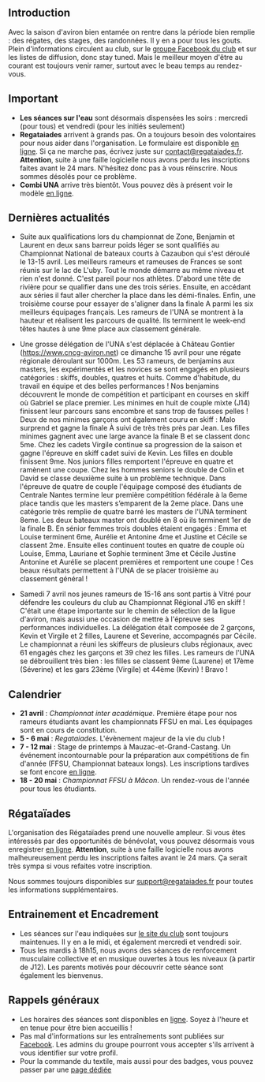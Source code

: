 ## Introduction

Avec la saison d'aviron bien entamée on rentre dans la période bien remplie : des régates, des stages, des randonnées. Il y en a pour tous les gouts. Plein d'informations circulent au club, sur le [groupe Facebook du club](https://www.facebook.com/groups/178457672172317/) et sur les listes de diffusion, donc stay tuned. Mais le meilleur moyen d'être au courant est toujours venir ramer, surtout avec le beau temps au rendez-vous.

## Important

* **Les séances sur l'eau** sont désormais dispensées les soirs : mercredi (pour tous) et vendredi (pour les initiés seulement)
* **Regataiades** arrivent à grands pas. On a toujours besoin des volontaires pour nous aider dans l'organisation. Le formulaire est disponible [en ligne](http://registration.regataiades.fr/fr/volunteering-registration#). Si ça ne marche pas, écrivez juste sur contact@regataiades.fr. **Attention**, suite à une faille logicielle nous avons perdu les inscriptions faites avant le 24 mars. N'hésitez donc pas à vous réinscrire. Nous sommes désolés pour ce problème.
* **Combi UNA** arrive très bientôt. Vous pouvez dès à présent voir le modèle [en ligne](http://univ-nantes-aviron.fr/libraries/images/universite-nantes-aviron-una-2-src-7832087389.jpg).

## Dernières actualités

* Suite aux qualifications lors du championnat de Zone, Benjamin et Laurent en deux sans barreur poids léger se sont qualifiés au Championnat National de bateaux courts à Cazaubon qui s'est déroulé le 13-15 avril. Les meilleurs rameurs et rameuses de Frances se sont réunis sur le lac de L'uby. Tout le monde démarre au même niveau et rien n'est donné. C'est pareil pour nos athlètes. D'abord une tête de rivière pour se qualifier dans une des trois séries. Ensuite, en accédant aux séries il faut aller chercher la place dans les démi-finales. Enfin, une troisième course pour essayer de s'aligner dans la finale A parmi les six meilleurs équipages français. Les rameurs de l'UNA se montrent à la hauteur et réalisent les parcours de qualité. Ils terminent le week-end têtes hautes à une 9me place aux classement générale.

* Une grosse délégation de l'UNA s'est déplacée à Château Gontier (https://www.cncg-aviron.net) ce dimanche 15 avril pour une régate régionale déroulant sur 1000m. Les 53 rameurs, de benjamins aux masters, les expérimentés et les novices se sont engagés en plusieurs catégories : skiffs, doubles, quatres et huits. Comme d'habitude, du travail en équipe et des belles performances !
Nos benjamins découvrent le monde de compétition et participant en courses en skiff où Gabriel se place premier.
Les minimes en huit de couple mixte (J14) finissent leur parcours sans encombre et sans trop de fausses pelles ! Deux de nos minimes garçons ont également couru en skiff : Malo surprend et gagne la finale À suivi de très très près par Jean.
Les filles minimes gagnent avec une large avance la finale B et se classent donc 5me.
Chez les cadets Virgile continue sa progression de la saison et gagne l'épreuve en skiff cadet suivi de Kevin. Les filles en double finissent 9me.
Nos juniors filles remportent l'épreuve en quatre et ramènent une coupe.
Chez les hommes seniors le double de Colin et David se classe deuxième suite à un problème technique.  Dans l'épreuve de quatre de couple l'équipage composé des étudiants de Centrale Nantes termine leur première compétition fédérale à la 6eme place tandis que les masters s’emparent de la 2eme place.
Dans une catégorie très remplie de quatre barré les masters de l'UNA terminent 8eme. Les deux bateaux master ont doublé en 8 où ils terminent 1er de la finale B.
En sénior femmes trois doubles étaient engagés : Emma et Louise terminent 6me, Aurélie et Antonine 4me et Justine et Cécile se classent 2me. Ensuite elles continuent toutes en quatre de couple où Louise, Emma, Lauriane et Sophie terminent 3me et Cécile Justine Antonine et Aurélie se placent premières et remportent une coupe !
Ces beaux résultats permettent à l'UNA de se placer troisième au classement général !

* Samedi 7 avril nos jeunes rameurs de 15-16 ans sont partis à Vitré pour défendre les couleurs du club au Championnat Régional J16 en skiff ! C'était une étape importante sur le chemin de sélection de la ligue d'aviron, mais aussi une occasion de mettre à l'épreuve ses performances individuelles. La délégation était composée de 2 garçons, Kevin et Virgile et 2 filles, Laurene et Severine, accompagnés par Cécile.
Le championnat a réuni les skiffeurs de plusieurs clubs régionaux, avec 61 engagés chez les garçons et 39 chez les filles. Les rameurs de l'UNA se débrouillent très bien : les filles se classent 9ème (Laurene) et 17ème (Séverine) et les gars 23ème (Virgile) et 44ème (Kevin) !
Bravo !

## Calendrier

* **21 avril** : *Championnat inter académique*. Première étape pour nos rameurs étudiants avant les championnats FFSU en mai. Les équipages sont en cours de constitution.
* **5 - 6 mai** : *Regataiades*. L'évènement majeur de la vie du club !
* **7 - 12 mai** : Stage de printemps à Mauzac-et-Grand-Castang. Un événement incontournable pour la préparation aux compétitions de fin d'année (FFSU, Championnat bateaux longs). Les inscriptions tardives se font encore [en ligne](https://www.helloasso.com/associations/universite-de-nantes-aviron/evenements/stage-de-printemps-a-mauzac-et-grand-castang).
* **18 - 20 mai** : *Championnat FFSU à Mâcon*. Un rendez-vous de l'année pour tous les étudiants.

## Régataïades

L'organisation des Régataïades prend une nouvelle ampleur. Si vous êtes intéressés par des opportunités de bénévolat, vous pouvez désormais vous enregistrer [en ligne](http://registration.regataiades.fr/fr/volunteering-registration). **Attention**, suite à une faille logicielle nous avons malheureusement perdu les inscriptions faites avant le 24 mars. Ça serait très sympa si vous refaites votre inscription.

Nous sommes toujours disponibles sur support@regataiades.fr pour toutes les informations supplémentaires.

## Entrainement et Encadrement

* Les séances sur l'eau indiquées sur [le site du club](http://univ-nantes-aviron.frpage/horaires) sont toujours maintenues. Il y en a le midi, et également mercredi et vendredi soir.
* Tous les mardis à 18h15, nous avons des séances de renforcement musculaire collective et en musique ouvertes à tous les niveaux (à partir de J12). Les parents motivés pour découvrir cette séance sont également les bienvenus.

## Rappels généraux

* Les horaires des séances sont disponibles en [ligne](http://univ-nantes-aviron.fr/page/horaires). Soyez à l'heure et en tenue pour être bien accueillis !
* Pas mal d'informations sur les entraînements sont publiées sur [Facebook](https://www.facebook.com/groups/178457672172317/). Les admins du groupe pourront vous accepter s'ils arrivent à vous identifier sur votre profil.
* Pour la commande du textile, mais aussi pour des badges, vous pouvez passer par une [page dédiée](https://www.helloasso.com/associations/universite-de-nantes-aviron/evenements/vente-textile-2017-2018)
